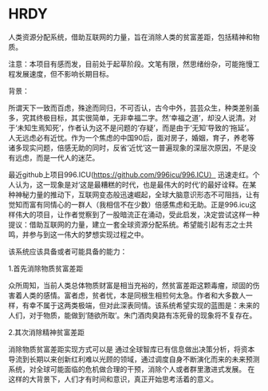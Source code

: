 # HRDY
人类资源分配系统，借助互联网的力量，旨在消除人类的贫富差距，包括精神和物质。

注意：本项目有感而发，目前处于起草阶段。文笔有限，然思绪纷杂，可能拖慢工程发展速度，但不影响长期目标。

背景：

所谓天下一致而百虑，殊途而同归，不可否认，古今中外，芸芸众生，种类差别虽多，究其终极目标，其实很简单，无非幸福二字。然‘幸福之道’，却没人说清。对于‘未知生焉知死’，作者认为这不是问题的‘存疑’，而是由于‘无知’导致的‘拖延’。
人无远虑必有近忧。作为一个焦虑的中国90后，面对房子，婚姻，育子，养老等诸多现实问题，倍感无助的同时，反省‘近忧’这一普遍现象的深层次原因，不是没有远虑，而是一代人的迷茫。


最近github上项目996.ICU(https://github.com/996icu/996.ICU） 迅速走红。个人认为，这一现象是对‘这是最糟糕的时代，也是最伟大的时代’的最好诠释。在某种神秘力量的推动下，互联网变态般迅速崛起，全球大脑意识形态不可阻挡，让有觉知而富有同情心的一群人（我相信不在少数）倍感焦虑和无助。正是996.icu这样伟大的项目，让作者觉察到了一股暗流正在涌动，受此启发，决定尝试这样一种提议：借助互联网的力量，建立一套全球资源分配系统。希望能引起有志之士共鸣，并参与到这一伟大的梦想实现过程之中。

该系统应该具备或者可能具备的能力：

1.首先消除物质贫富差距
   
   众所周知，当前人类总体物质财富是相当充裕的，然贫富差距这颗毒瘤，顽固的伤害着人类的感情。富者虑，贫者忧，本是同根生相煎何太急。作者和大多数人一样，有幸不属于这两类极端，但对此深表同情。该系统希望实现的蓝图是：未来的人们，对于物质，能做到‘随欲所取’。朱门酒肉臭路有冻死骨的现象将不复存在。


2.其次消除精神贫富差距
  
  消除物质贫富差距实现方式可以是 通过全球智库已有信息做出决策分析，将资本导流到长期以来创新红利难以光顾的领域，通过调度自身不断演化而来的未来预测系统，对全球可能面临的危机做合理的干预，消除个人或者群里激进式发展。
 在这样的大背景下，人们才有时间和意识，真正开始思考活着的意义。








